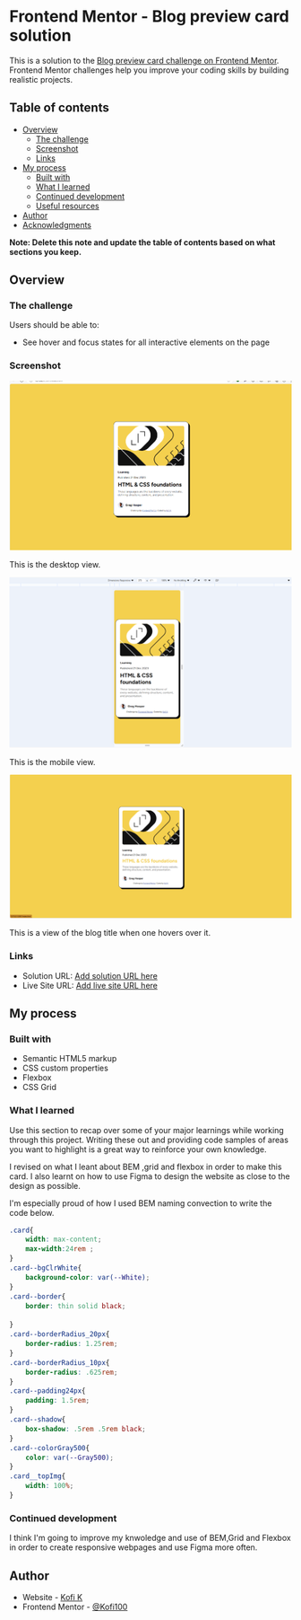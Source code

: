 # Frontend Mentor - Blog preview card solution

This is a solution to the [Blog preview card challenge on Frontend Mentor](https://www.frontendmentor.io/challenges/blog-preview-card-ckPaj01IcS). Frontend Mentor challenges help you improve your coding skills by building realistic projects. 

## Table of contents

- [Overview](#overview)
  - [The challenge](#the-challenge)
  - [Screenshot](#screenshot)
  - [Links](#links)
- [My process](#my-process)
  - [Built with](#built-with)
  - [What I learned](#what-i-learned)
  - [Continued development](#continued-development)
  - [Useful resources](#useful-resources)
- [Author](#author)
- [Acknowledgments](#acknowledgments)

**Note: Delete this note and update the table of contents based on what sections you keep.**

## Overview

### The challenge

Users should be able to:

- See hover and focus states for all interactive elements on the page

### Screenshot

![Desktop View](./screenshot_desktop.png)

This is the desktop view.

![Mobile View](./screenshot_mobile.png)

This is the mobile view.

![Active Link](./screenshot_active.png)

This is a view of the blog title when one hovers over it.


### Links

- Solution URL: [Add solution URL here](https://your-solution-url.com)
- Live Site URL: [Add live site URL here](https://your-live-site-url.com)

## My process

### Built with

- Semantic HTML5 markup
- CSS custom properties
- Flexbox
- CSS Grid


### What I learned

Use this section to recap over some of your major learnings while working through this project. Writing these out and providing code samples of areas you want to highlight is a great way to reinforce your own knowledge.

I revised on what I leant about BEM ,grid and flexbox in order to make this card. I also learnt on how to use Figma to design the website as close to the design as possible.

I'm especially proud of how I used BEM naming convection to write the code below.

```css
.card{
    width: max-content;
    max-width:24rem ;
}
.card--bgClrWhite{
    background-color: var(--White);
}
.card--border{
    border: thin solid black;
    
}
.card--borderRadius_20px{
    border-radius: 1.25rem;
}
.card--borderRadius_10px{
    border-radius: .625rem;
}
.card--padding24px{
    padding: 1.5rem;
}
.card--shadow{
    box-shadow: .5rem .5rem black;
}
.card--colorGray500{
    color: var(--Gray500);
}
.card__topImg{
    width: 100%;
}


```

### Continued development

I think I'm going to improve my knwoledge and use of BEM,Grid and Flexbox in order to create responsive webpages and
use Figma more often.

<!-- ### Useful resources

- [Example resource 1](https://www.example.com) - This helped me for XYZ reason. I really liked this pattern and will use it going forward.
- [Example resource 2](https://www.example.com) - This is an amazing article which helped me finally understand XYZ. I'd recommend it to anyone still learning this concept.

**Note: Delete this note and replace the list above with resources that helped you during the challenge. These could come in handy for anyone viewing your solution or for yourself when you look back on this project in the future.** -->

## Author

- Website - [Kofi K](https://github.com/Kofi100)
- Frontend Mentor - [@Kofi100](https://www.frontendmentor.io/profile/Kofi100)

<!-- ## Acknowledgments

This is where you can give a hat tip to anyone who helped you out on this project. Perhaps you worked in a team or got some inspiration from someone else's solution. This is the perfect place to give them some credit.

**Note: Delete this note and edit this section's content as necessary. If you completed this challenge by yourself, feel free to delete this section entirely.** -->
